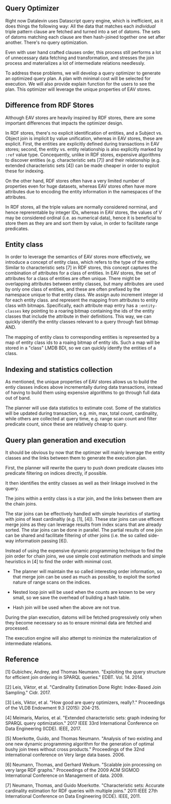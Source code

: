 ## Query Optimizer

Right now Datalevin uses Datascript query engine, which is inefficient, as it
does things the following way: All the data that matches each *individual* triple
pattern clause are fetched and turned into a set of datoms. The sets of datoms
matching each clause are then hash-joined together one set after another. There's no query optimization.

Even with user hand crafted clauses order, this process still performs a lot of
unnecessary data fetching and transformation, and stresses the join process and
materializes a lot of intermediate relations needlessly.

To address these problems, we will develop a query optimizer to generate an
optimized query plan. A plan with minimal cost will be selected for execution. We will also provide explain function for the users to see the plan. This optimizer will leverage the unique properties of EAV stores.

## Difference from RDF Stores

Although EAV stores are heavily inspired by RDF stores, there are some important differences that impacts the optimizer design.

In RDF stores, there's no explicit identification of entities, and a Subject vs. Object join is implicit by value unification, whereas in EAV stores, these are explicit.  First, the entities are explicitly defined during transactions in EAV stores; second, the entity vs. entity relationship is also explicitly marked by `:ref` value type. Concequently, unlike in RDF stores, expensive algorithms to discover entities (e.g. characteristic sets [7])  and their relationship (e.g. extended characteristic sets [4]) can be made cheaper in order to exploit these for indexing. 

On the other hand, RDF stores often have a very limited number of properties even for huge datasets, whereas EAV stores often have more attributes due to encoding the entity information in the namespaces of the attributes. 

In RDF stores, all the triple values are normally considered norminal, and hence reprerentable by integer IDs, whereas in EAV stores, the values of V may be considered ordinal (i.e. as numerical data), hence it is beneficial to store them as they are and sort them by value, in order to facilitate range predicates.  

## Entity class

In order to leverage the semantics of EAV stores more effectively, we introduce a concept of entity class, which refers to the type of the entity. Similar to characteristic sets [7] in RDF stores, this concept captures the combination of attributes for a class of entities. In EAV stores, the set of attributes for a class of entities are often unique. There might be overlapping attributes between entity classes, but many attributes are used by only one class of entities, and these are often prefixed by the namespace unique to that entity class. We assign auto increment integer id for each entity class. and represent the mapping from attributes to entity class with bitmaps. Specifically, each attribute map entry has a `:entity-classes` key pointing to a roaring bitmap containing the ids of the entity classes that include the attribute in their definitions. This way, we can quickly identify the entity classes relevant to a query through fast bitmap AND.

The mapping of entity class to corresponding entities is represented by a map of entity class ids to a roaing bitmap of entity ids. Such a map will be stored in a "class" LMDB BDI, so we can quickly identfy the entities of a class. 

## Indexing and statistics collection

As mentioned, the unique properties of EAV stores allows us to build the entiy classes indices above incrementally during data transactions, instead of having to build them using expensive algorithms to go through full data out of band. 

The planner will use data statistics to estimate cost. Some of the statistics
will be updated during transaction, e.g. min, max, total count, cardinality, while
others are collected at query time, e.g. range scan count and filter predicate
count, since these are relatively cheap to query.


## Query plan generation and execution

It should be obvious by now that the optimzer will mainly leverage the entity classes and the links between them to generate the execution plan. 


First, the planner will rewrite the query to push down predicate clauses into predicate filtering on indices directly, if possible.

It then identifies the entity classes as well as their linkage involved in the query.  

The joins within a  entity class is a star join, and the links between them are the chain joins. 

The star joins can be effectively handled with simple heuristics of starting with joins of least cardinaltiy (e.g. [1], [4]). These star joins can use efficent merge joins as they can leverage results from index scans that are already sorted. The star joins can be done in parallel. The partial results of one join can be shared and facilitate filtering of other joins (i.e. the so called side-way informatioin passing [6]).

Instead of using the expensive dynamic programming technique to find the join order for chain joins, we use simple cost estimation methods and simple heuristics in [4] to find the order with minimal cost. 


* The planner will maintain the so called interesting order information, so that merge join can be used as much as possible, to exploit the sorted nature of range scans on the indices. 

* Nested loop join will be used when the counts are known to be very small, so we save the overhead of building a hash table.

* Hash join will be used when the above are not true.


During the plan execution, datoms will be fetched progressively only when they
become necessary so as to ensure minimal data are fetched and processed.

The execution engine will also attempt to minimize the materialization of
intermediate relations.

## Reference

[1] Gubichev, Andrey, and Thomas Neumann. "Exploiting the query structure for efficient join ordering in SPARQL queries." EDBT. Vol. 14. 2014.

[2] Leis, Viktor, et al. "Cardinality Estimation Done Right: Index-Based Join Sampling." Cidr. 2017.

[3] Leis, Viktor, et al. "How good are query optimizers, really?." Proceedings of the VLDB Endowment 9.3 (2015): 204-215.

[4] Meimaris, Marios, et al. "Extended characteristic sets: graph indexing for SPARQL query optimization." 2017 IEEE 33rd International Conference on Data Engineering (ICDE). IEEE, 2017.

[5] Moerkotte, Guido, and Thomas Neumann. "Analysis of two existing and one new dynamic programming algorithm for the generation of optimal bushy join trees without cross products." Proceedings of the 32nd international conference on Very large data bases. 2006.

[6] Neumann, Thomas, and Gerhard Weikum. "Scalable join processing on very large RDF graphs." Proceedings of the 2009 ACM SIGMOD International Conference on Management of data. 2009.

[7] Neumann, Thomas, and Guido Moerkotte. "Characteristic sets: Accurate cardinality estimation for RDF queries with multiple joins." 2011 IEEE 27th International Conference on Data Engineering (ICDE). IEEE, 2011.


